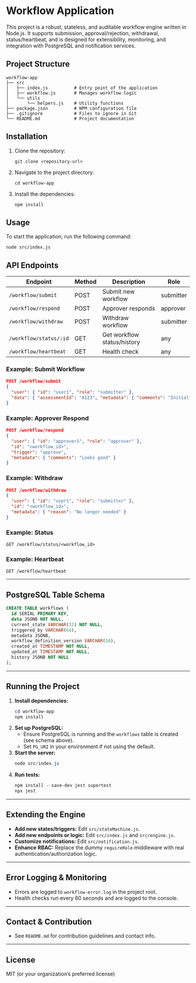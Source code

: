 # Workflow Application

This project is a robust, stateless, and auditable workflow engine written in Node.js. It supports submission, approval/rejection, withdrawal, status/heartbeat, and is designed for extensibility, monitoring, and integration with PostgreSQL and notification services.

## Project Structure

```
workflow-app
├── src
│   ├── index.js          # Entry point of the application
│   ├── workflow.js       # Manages workflow logic
│   └── utils
│       └── helpers.js    # Utility functions
├── package.json          # NPM configuration file
├── .gitignore            # Files to ignore in Git
└── README.md             # Project documentation
```

## Installation

1. Clone the repository:
   ```
   git clone <repository-url>
   ```
2. Navigate to the project directory:
   ```
   cd workflow-app
   ```
3. Install the dependencies:
   ```
   npm install
   ```

## Usage

To start the application, run the following command:
```
node src/index.js
```

## API Endpoints

| Endpoint                  | Method | Description                  | Role        |
|--------------------------|--------|------------------------------|-------------|
| `/workflow/submit`       | POST   | Submit new workflow          | submitter   |
| `/workflow/respond`      | POST   | Approver responds            | approver    |
| `/workflow/withdraw`     | POST   | Withdraw workflow            | submitter   |
| `/workflow/status/:id`   | GET    | Get workflow status/history  | any         |
| `/workflow/heartbeat`    | GET    | Health check                 | any         |

### Example: Submit Workflow
```json
POST /workflow/submit
{
  "user": { "id": "user1", "role": "submitter" },
  "data": { "assessmentId": "A123", "metadata": { "comments": "Initial" } }
}
```

### Example: Approver Respond
```json
POST /workflow/respond
{
  "user": { "id": "approver1", "role": "approver" },
  "id": "<workflow_id>",
  "trigger": "approve",
  "metadata": { "comments": "Looks good" }
}
```

### Example: Withdraw
```json
POST /workflow/withdraw
{
  "user": { "id": "user1", "role": "submitter" },
  "id": "<workflow_id>",
  "metadata": { "reason": "No longer needed" }
}
```

### Example: Status
```
GET /workflow/status/<workflow_id>
```

### Example: Heartbeat
```
GET /workflow/heartbeat
```

---

## PostgreSQL Table Schema
```sql
CREATE TABLE workflows (
  id SERIAL PRIMARY KEY,
  data JSONB NOT NULL,
  current_state VARCHAR(32) NOT NULL,
  triggered_by VARCHAR(64),
  metadata JSONB,
  workflow_definition_version VARCHAR(16),
  created_at TIMESTAMP NOT NULL,
  updated_at TIMESTAMP NOT NULL,
  history JSONB NOT NULL
);
```

---

## Running the Project

1. **Install dependencies:**
   ```powershell
   cd workflow-app
   npm install
   ```
2. **Set up PostgreSQL:**
   - Ensure PostgreSQL is running and the `workflows` table is created (see schema above).
   - Set `PG_URI` in your environment if not using the default.
3. **Start the server:**
   ```powershell
   node src/index.js
   ```
4. **Run tests:**
   ```powershell
   npm install --save-dev jest supertest
   npx jest
   ```

---

## Extending the Engine
- **Add new states/triggers:** Edit `src/stateMachine.js`.
- **Add new endpoints or logic:** Edit `src/index.js` and `src/engine.js`.
- **Customize notifications:** Edit `src/notification.js`.
- **Enhance RBAC:** Replace the dummy `requireRole` middleware with real authentication/authorization logic.

---

## Error Logging & Monitoring
- Errors are logged to `workflow-error.log` in the project root.
- Health checks run every 60 seconds and are logged to the console.

---

## Contact & Contribution
- See `README.md` for contribution guidelines and contact info.

---

## License
MIT (or your organization’s preferred license)